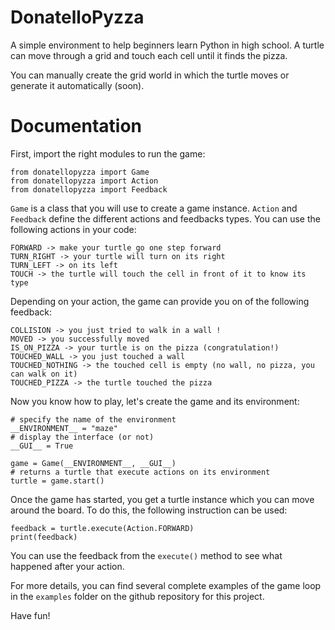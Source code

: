 # DonatelloPyzza

A simple environment to help beginners learn Python in high school. 
A turtle can move through a grid and touch each cell until it finds the pizza.

You can manually create the grid world in which the turtle moves or generate it automatically (soon).

# Documentation

First, import the right modules to run the game:

    from donatellopyzza import Game
    from donatellopyzza import Action
    from donatellopyzza import Feedback


`Game` is a class that you will use to create a game instance. `Action` and `Feedback` define the different actions and feedbacks types. You can use the following actions in your code:

    FORWARD -> make your turtle go one step forward
    TURN_RIGHT -> your turtle will turn on its right
    TURN_LEFT -> on its left
    TOUCH -> the turtle will touch the cell in front of it to know its type


Depending on your action, the game can provide you on of the following feedback:

    COLLISION -> you just tried to walk in a wall !
    MOVED -> you successfully moved
    IS_ON_PIZZA -> your turtle is on the pizza (congratulation!)
    TOUCHED_WALL -> you just touched a wall
    TOUCHED_NOTHING -> the touched cell is empty (no wall, no pizza, you can walk on it)
    TOUCHED_PIZZA -> the turtle touched the pizza


Now you know how to play, let's create the game and its environment:

    # specify the name of the environment
    __ENVIRONMENT__ = "maze"
    # display the interface (or not)
    __GUI__ = True

    game = Game(__ENVIRONMENT__, __GUI__)
    # returns a turtle that execute actions on its environment
    turtle = game.start()
        

Once the game has started, you get a turtle instance which you can move around the board.
To do this, the following instruction can be used:

    feedback = turtle.execute(Action.FORWARD)
    print(feedback)

You can use the feedback from the `execute()` method to see what happened after your action.

For more details, you can find several complete examples of the game loop in the `examples` folder on the github repository for this project.


Have fun!
